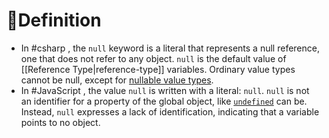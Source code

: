 # 📝Definition
- In #csharp , the `null` keyword is a literal that represents a null reference, one that does not refer to any object. `null` is the default value of [[Reference Type|reference-type]] variables. Ordinary value types cannot be null, except for [nullable value types](https://learn.microsoft.com/en-us/dotnet/csharp/language-reference/builtin-types/nullable-value-types).
- In #JavaScript , the value `null` is written with a literal: `null`. `null` is not an identifier for a property of the global object, like [`undefined`](https://developer.mozilla.org/en-US/docs/Web/JavaScript/Reference/Global_Objects/undefined) can be. Instead, `null` expresses a lack of identification, indicating that a variable points to no object.